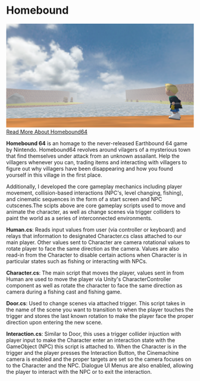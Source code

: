 # Homebound
![screenshot](screenshot.png)
[Read More About Homebound64](https://portfolium.com/entry/homebound-64)

**Homebound 64** is an homage to the never-released Earthbound 64 game by Nintendo. Homebound64 revolves around vilagers of a mysterious town that find themselves under attack from an unknown assailant. Help the villagers whenever you can, trading items and interacting with villagers to figure out why villagers have been disappearing and how you found yourself in this village in the first place.

Additionally, I developed the core gameplay mechanics including player movement, collision-based interactions (NPC's, level changing, fishing), and cinematic sequences in the form of a start screen and NPC cutscenes.The scipts above are core gameplay scripts used to move and animate the character, as well as change scenes via trigger colliders to paint the world as a series of interconnected environments.

**Human.cs**: Reads input values from user (via controller or keyboard) and relays that information to designated Character.cs class attached to our main player. Other values sent to Character are camera rotational values to rotate player to face the same direction as the camera. Values are also read-in from the Character to disable certain actions when Character is in particular states such as fishing or interacting with NPCs.

**Character.cs**: The main script that moves the player, values sent in from Human are used to move the player via Unity's CharacterController component as well as rotate the character to face the same direction as camera during a fishing cast and fishing game.

**Door.cs**: Used to change scenes via attached trigger. This script takes in the name of the scene you want to transition to when the player touches the trigger and stores the last known rotation to make the player face the proper direction upon entering the new scene.

**Interaction.cs**: Similar to Door, this uses a trigger collider injuction with player input to make the Character enter an interaction state with the GameObject (NPC) this script is attached to. When the Character is in the trigger and the player presses the Interaction Button, the Cinemachine camera is enabled and the proper targets are set so the camera focuses on to the Character and the NPC. Dialogue UI Menus are also enabled, allowing the player to interact with the NPC or to exit the interaction.

